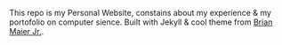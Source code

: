This repo is my Personal Website, constains about my experience & my portofolio on computer sience. Built with Jekyll & cool theme from [Brian Maier Jr.](https://github.com/brianmaierjr/long-haul).

